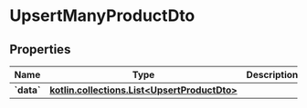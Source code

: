 
# UpsertManyProductDto

## Properties
Name | Type | Description | Notes
------------ | ------------- | ------------- | -------------
**&#x60;data&#x60;** | [**kotlin.collections.List&lt;UpsertProductDto&gt;**](UpsertProductDto.md) |  | 



